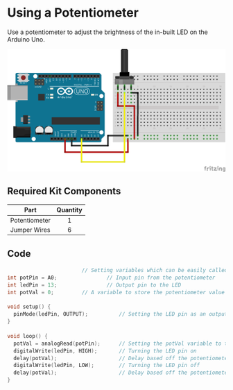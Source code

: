 # Using a Potentiometer

Use a potentiometer to adjust the brightness of the in-built LED on the Arduino Uno.

![alt text](using-a-potentiometer.png "Using A Potentiometer Circuit")

## Required Kit Components
| Part          | Quantity  	|
| ------------- |:-------------:|
| Potentiometer	| 1 		|
| Jumper Wires	| 6     	|

## Code
```cpp
						// Setting variables which can be easily called to later
int potPin = A0;				// Input pin from the potentiometer
int ledPin = 13;				// Output pin to the LED
int potVal = 0;			// A variable to store the potentiometer value

void setup() {
  pinMode(ledPin, OUTPUT);			// Setting the LED pin as an output	
}

void loop() {
  potVal = analogRead(potPin);		// Setting the potVal variable to the reading from the potPin
  digitalWrite(ledPin, HIGH);		// Turning the LED pin on
  delay(potVal);					// Delay based off the potentiometer value
  digitalWrite(ledPin, LOW);		// Turning the LED pin off
  delay(potVal);					// Delay based off the potentiometer value
}
```
